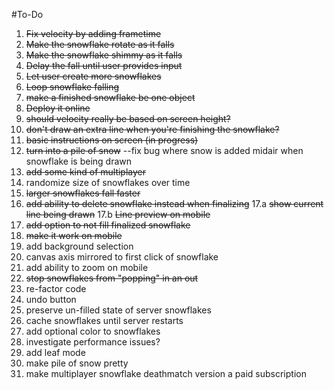 #To-Do

1. ~~Fix velocity by adding frametime~~
2. ~~Make the snowflake rotate as it falls~~
3. ~~Make the snowflake shimmy as it falls~~
4. ~~Delay the fall until user provides input~~
5. ~~Let user create more snowflakes~~
6. ~~Loop snowflake falling~~
7. ~~make a finished snowflake be one object~~
8. ~~Deploy it online~~
9. ~~should velocity really be based on screen height?~~
10. ~~don't draw an extra line when you're finishing the snowflake?~~
11. ~~basic instructions on screen (in progress)~~
12. ~~turn into a pile of snow~~ 
--fix bug where snow is added midair when snowflake is being drawn
13. ~~add some kind of multiplayer~~
14. randomize size of snowflakes over time
15. ~~larger snowflakes fall faster~~
16. ~~add ability to delete snowflake instead when finalizing~~
17.a ~~show current line being drawn~~
17.b ~~Line preview on mobile~~
17. ~~add option to not fill finalized snowflake~~
18. ~~make it work on mobile~~
19. add background selection
20. canvas axis mirrored to first click of snowflake
21. add ability to zoom on mobile
22. ~~stop snowflakes from "popping" in an out~~
23. re-factor code   
24. undo button
25. preserve un-filled state of server snowflakes
26. cache snowflakes until server restarts
27. add optional color to snowflakes
28. investigate performance issues?
29. add leaf mode
30. make pile of snow pretty
300. make multiplayer snowflake deathmatch version a paid subscription

